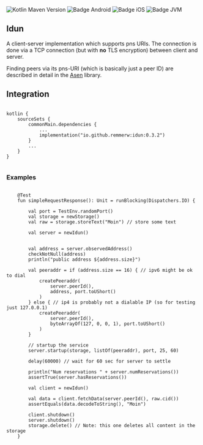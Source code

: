 <div>
    <div>
        <img src="https://img.shields.io/maven-central/v/io.github.remmerw/idun" alt="Kotlin Maven Version" />
        <img src="https://img.shields.io/badge/Platform-Android-brightgreen.svg?logo=android" alt="Badge Android" />
        <img src="https://img.shields.io/badge/Platform-iOS%20%2F%20macOS-lightgrey.svg?logo=apple" alt="Badge iOS" />
        <img src="https://img.shields.io/badge/Platform-JVM-8A2BE2.svg?logo=openjdk" alt="Badge JVM" />
    </div>
</div>


## Idun

A client-server implementation which supports pns URIs.
The connection is done via a TCP connection (but with **no** TLS encryption) between client and
server.

Finding peers via its pns-URI (which is basically just a peer ID) are described in detail in
the [Asen](https://github.com/remmerw/asen/) library.



## Integration

```
    
kotlin {
    sourceSets {
        commonMain.dependencies {
            ...
            implementation("io.github.remmerw:idun:0.3.2")
        }
        ...
    }
}
    
```

### Examples

```

    @Test
    fun simpleRequestResponse(): Unit = runBlocking(Dispatchers.IO) {

        val port = TestEnv.randomPort()
        val storage = newStorage()
        val raw = storage.storeText("Moin") // store some text

        val server = newIdun()


        val address = server.observedAddress()
        checkNotNull(address)
        println("public address ${address.size}")

        val peeraddr = if (address.size == 16) { // ipv6 might be ok to dial
            createPeeraddr(
                server.peerId(),
                address, port.toUShort()
            )
        } else { // ip4 is probably not a dialable IP (so for testing just 127.0.0.1)
            createPeeraddr(
                server.peerId(),
                byteArrayOf(127, 0, 0, 1), port.toUShort()
            )
        }

        // startup the service
        server.startup(storage, listOf(peeraddr), port, 25, 60)

        delay(60000) // wait for 60 sec for server to settle

        println("Num reservations " + server.numReservations())
        assertTrue(server.hasReservations())

        val client = newIdun()

        val data = client.fetchData(server.peerId(), raw.cid())
        assertEquals(data.decodeToString(), "Moin")

        client.shutdown()
        server.shutdown()
        storage.delete() // Note: this one deletes all content in the storage
    }
    
```
